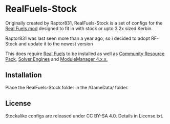 RealFuels-Stock
============

Originally created by Raptor831, RealFuels-Stock is a set of configs for the [Real Fuels mod](https://github.com/NathanKell/ModularFuelSystem/releases/tag/rf-v12.8.4.1) designed to fit in with stock or upto 3.2x sized Kerbin.

Raptor831 was last seen more than a year ago, so i decided to adopt RF-Stock and update it to the newest version

This does require [Real Fuels](https://github.com/NathanKell/ModularFuelSystem/releases/tag/rf-v12.8.4.1) to be installed as well as [Community Resource Pack](https://github.com/BobPalmer/CommunityResourcePack/releases), [Solver Engines](https://github.com/KSP-RO/SolverEngines/releases) and [ModuleManager 4.x.x.](https://forum.kerbalspaceprogram.com/index.php?/topic/50533-18x-19x-module-manager-413-november-30th-2019-right-to-ludicrous-speed/)

Installation
------------

Place the RealFuels-Stock folder in the <KSP root>/GameData/ folder.

License
-------

Stockalike configs are released under CC BY-SA 4.0. Details in License.txt.
